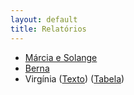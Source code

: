 ```yaml
---
layout: default
title: Relatórios
---
```

<ul>
	<li>
		<a href="https://docs.google.com/spreadsheets/d/1McZOoYWiaTxXtsBmR5F-4f1_rGeinHcLJsFtYEpM_PU/edit#gid=910208345" target="_blank">Márcia e Solange</a>
	</li>
	<li>
		<a href="https://docs.google.com/spreadsheets/d/1sAYy0yM2oMcWN_pBWUhqbovQhn-r4t_fx9-oWhSHsgc/edit#gid=910208345" target="_blank">Berna</a>
	</li>
	<li>
		Virgínia
		(<a href="https://docs.google.com/document/d/1bim0hy1ofQCqW2TO0t41pZeeVHnv9901LcHXOeXd_Rg/edit#" target="_blank">Texto</a>) 
		(<a href="https://docs.google.com/spreadsheets/d/1SEqeqkaUG6S-gEvekPFNjPmjqcybb3WZCQ2flJsQhqM/edit#gid=910208345" target="_blank">Tabela</a>)
	</li>
</ul>